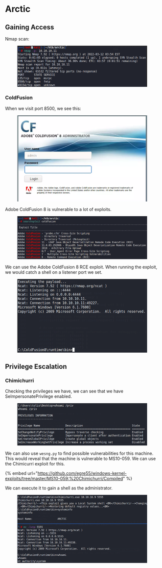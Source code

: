 # Arctic

## Gaining Access

Nmap scan:

<figure><img src="../../../.gitbook/assets/image (2579).png" alt=""><figcaption></figcaption></figure>

### ColdFusion

When we visit port 8500, we see this:

<figure><img src="../../../.gitbook/assets/image (1127).png" alt=""><figcaption></figcaption></figure>

Adobe ColdFusion 8 is vulnerable to a lot of exploits.

<figure><img src="../../../.gitbook/assets/image (469).png" alt=""><figcaption></figcaption></figure>

We can use the Adobe ColdFusion 8 RCE exploit. When running the exploit, we would catch a shell on a listener port we set.

<figure><img src="../../../.gitbook/assets/image (1529).png" alt=""><figcaption></figcaption></figure>

## Privilege Escalation

### Chimichurri

Checking the privileges we have, we can see that we have SeImpersonatePrivilege enabled.

&#x20;

<figure><img src="../../../.gitbook/assets/image (2053).png" alt=""><figcaption></figcaption></figure>

We can also use `wesng.py` to find possible vulnerabilities for this machine. This would reveal that the machine is vulnerable to MS10-059. We can use the Chimicurri exploit for this.

{% embed url="https://github.com/egre55/windows-kernel-exploits/tree/master/MS10-059:%20Chimichurri/Compiled" %}

We can execute it to gain a shell as the administrator.

<figure><img src="../../../.gitbook/assets/image (920).png" alt=""><figcaption></figcaption></figure>
